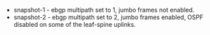 * snapshot-1 - ebgp multipath set to 1, jumbo frames not enabled.
* snapshot-2 - ebgp multipath set to 2, jumbo frames enabled, OSPF disabled on some of the leaf-spine uplinks.
